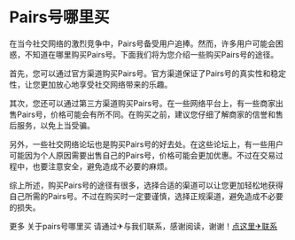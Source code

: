 # Pairs号哪里买

在当今社交网络的激烈竞争中，Pairs号备受用户追捧。然而，许多用户可能会困惑，不知道在哪里购买Pairs号。下面我们将为您介绍一些购买Pairs号的途径。

首先，您可以通过官方渠道购买Pairs号。官方渠道保证了Pairs号的真实性和稳定性，让您更加放心地享受社交网络带来的乐趣。

其次，您还可以通过第三方渠道购买Pairs号。在一些网络平台上，有一些商家出售Pairs号，价格可能会有所不同。在购买之前，建议您仔细了解商家的信誉和售后服务，以免上当受骗。

另外，一些社交网络论坛也是购买Pairs号的好去处。在这些论坛上，有一些用户可能因为个人原因需要出售自己的Pairs号，价格可能会更加优惠。不过在交易过程中，也要注意安全，避免造成不必要的麻烦。

综上所述，购买Pairs号的途径有很多，选择合适的渠道可以让您更加轻松地获得自己所需的Pairs号。不过在购买时一定要谨慎，选择正规渠道，避免造成不必要的损失。

更多 关于pairs号哪里买 请通过✈与我们联系，感谢阅读，谢谢！[点这里✈联系](https://lm.k02.cc)